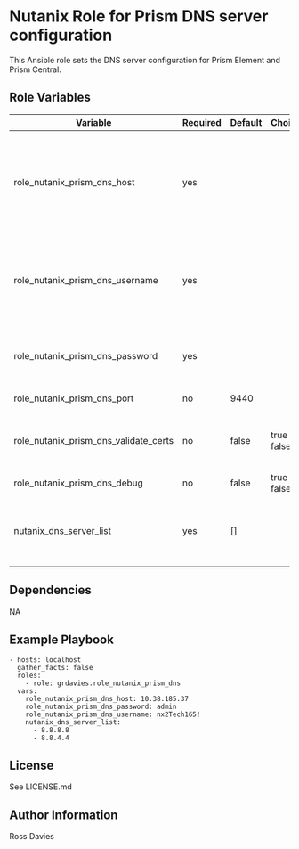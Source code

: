 # Nutanix Role for Prism DNS server configuration

This Ansible role sets the DNS server configuration for Prism Element and Prism Central.


## Role Variables

| Variable                              | Required | Default | Choices                                                                         | Comments                                                                                                                                           |
|---------------------------------------|----------|---------|---------------------------------------------------------------------------------|----------------------------------------------------------------------------------------------------------------------------------------------------|
| role_nutanix_prism_dns_host           | yes      |         |                                                                                 | The IP address or FQDN for the Prism (Element or Central) to which you want to connect.                                                            |
| role_nutanix_prism_dns_username       | yes      |         |                                                                                 | A valid username with appropriate rights to access the Nutanix API.                                                                                |
| role_nutanix_prism_dns_password       | yes      |         |                                                                                 | A valid password for the supplied username.                                                                                                        |
| role_nutanix_prism_dns_port           | no       | 9440    |                                                                                 | The Prism TCP port.                                                                                                                                |
| role_nutanix_prism_dns_validate_certs | no       | false   | true / false                                                                    | Whether to check if Prism UI certificates are valid.                                                                                               |
| role_nutanix_prism_dns_debug          | no       | false   | true / false                                                                    | Debuging output.                                                                                                                                   |
| nutanix_dns_server_list               | yes      | []      |                                                                                 | Provide a list of DNS server IP addresses; ["8.8.8.8", "8.8.4.4"].                                                                                 |

## Dependencies

NA

## Example Playbook

```
- hosts: localhost
  gather_facts: false
  roles:
    - role: grdavies.role_nutanix_prism_dns
  vars:
    role_nutanix_prism_dns_host: 10.38.185.37
    role_nutanix_prism_dns_password: admin
    role_nutanix_prism_dns_username: nx2Tech165!
    nutanix_dns_server_list:
      - 8.8.8.8
      - 8.8.4.4
```

## License

See LICENSE.md

## Author Information

Ross Davies
